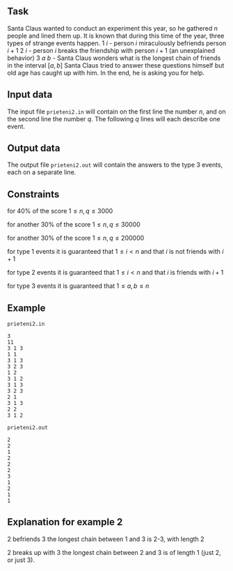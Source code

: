 ## Task

Santa Claus wanted to conduct an experiment this year, so he gathered $n$ people and lined them up. It is known that during this time of the year, three types of strange events happen.
1 $i$ - person $i$ miraculously befriends person $i + 1$
2 $i$ - person $i$ breaks the friendship with person $i + 1$ (an unexplained behavior)
3 $a$ $b$ - Santa Claus wonders what is the longest chain of friends in the interval $[a, b]$
Santa Claus tried to answer these questions himself but old age has caught up with him. In the end, he is asking you for help.

## Input data

The input file `prieteni2.in` will contain on the first line the number $n$, and on the second line the number $q$. The following $q$ lines will each describe one event.

## Output data

The output file `prieteni2.out` will contain the answers to the type 3 events, each on a separate line.

## Constraints

for 40% of the score
$1 \leq n, q \leq 3000$

for another 30% of the score
$1 \leq n, q \leq 30000$

for another 30% of the score
$1 \leq n, q \leq 200000$

for type 1 events it is guaranteed that 
$1 \leq i < n$
and that $i$ is not friends with $i + 1$

for type 2 events it is guaranteed that 
$1 \leq i < n$
and that $i$ is friends with $i + 1$

for type 3 events it is guaranteed that 
$1 \leq a, b \leq n$

## Example

`prieteni2.in`

```
3 
11 
3 1 3 
1 1 
3 1 3 
3 2 3 
1 2 
3 1 2 
3 1 3 
3 2 3 
2 1 
3 1 3 
2 2 
3 1 2
```

`prieteni2.out`

```
2 
2 
1 
2 
2 
2 
3 
1 
2 
1 
1
```

## Explanation for example 2

2 befriends 3 the longest chain between 1 and 3 is 2-3, with length 2

2 breaks up with 3 the longest chain between 2 and 3 is of length 1 (just 2, or just 3).